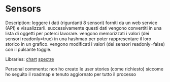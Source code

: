 # Sensors

Description:
leggere i dati (rigurdanti 8 sensori) forniti da un web service (API) e visualizzarli.
successivamente questi dati vengono convertiti in una lista di oggetti per poterci lavorare.
vengono memorizzati i valori (dei sensori readonly=true) in una hashmap per poter rappresentare il loro storico in un grafico.
vengono modificati i valori (dei sensori readonly=false) con il pulsante toggle.

Libraries:
[chart](https://www.chartjs.org)
[spectre](https://picturepan2.github.io/spectre/index.html)

Personal comments:
non ho creato le user stories (come richiesto) siccome ho seguito il roadmap e tenuto aggiornato per tutto il processo
